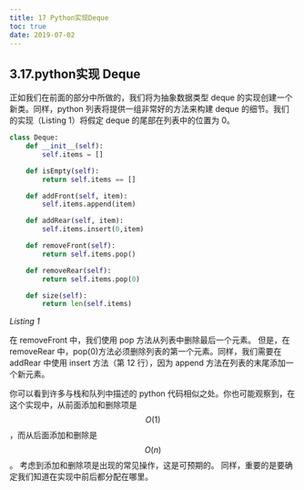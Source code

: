 ```yaml
---
title: 17 Python实现Deque
toc: true
date: 2019-07-02
---
```

## 3.17.python实现 Deque

正如我们在前面的部分中所做的，我们将为抽象数据类型 deque 的实现创建一个新类。同样，python 列表将提供一组非常好的方法来构建 deque 的细节。我们的实现（Listing 1）将假定 deque 的尾部在列表中的位置为 0。

```python
class Deque:
    def __init__(self):
        self.items = []

    def isEmpty(self):
        return self.items == []

    def addFront(self, item):
        self.items.append(item)

    def addRear(self, item):
        self.items.insert(0,item)

    def removeFront(self):
        return self.items.pop()

    def removeRear(self):
        return self.items.pop(0)

    def size(self):
        return len(self.items)
```

*Listing 1*

在 removeFront 中，我们使用 pop 方法从列表中删除最后一个元素。 但是，在 removeRear 中，pop(0)方法必须删除列表的第一个元素。同样，我们需要在 addRear 中使用 insert 方法（第 12 行），因为 append 方法在列表的末尾添加一个新元素。

你可以看到许多与栈和队列中描述的 python 代码相似之处。你也可能观察到，在这个实现中，从前面添加和删除项是 $$O(1)$$，而从后面添加和删除是 $$O(n)$$。 考虑到添加和删除项是出现的常见操作，这是可预期的。 同样，重要的是要确定我们知道在实现中前后都分配在哪里。



